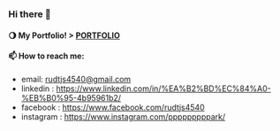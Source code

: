 ### Hi there 👋 


#### 🌖 My Portfolio! > [PORTFOLIO](https://gngsn.github.io/)


#### 📫 How to reach me:
- email: rudtjs4540@gmail.com
- linkedin : https://www.linkedin.com/in/%EA%B2%BD%EC%84%A0-%EB%B0%95-4b95961b2/
- facebook : https://www.facebook.com/rudtjs4540
- instagram : https://www.instagram.com/pppppppppark/



<!--
**gngsn/gngsn** is a ✨ _special_ ✨ repository because its `README.md` (this file) appears on your GitHub profile.

Here are some ideas to get you started:

#### 🔭 I’m currently working on  [SOPT](http://sopt.org/wp/)
- 🌱 I’m currently learning ...
- 👯 I’m looking to collaborate on ...
- 🤔 I’m looking for help with ...
- 💬 Ask me about ...
- 
- 😄 Pronouns: ...
- ⚡ Fun fact: ...
-->
